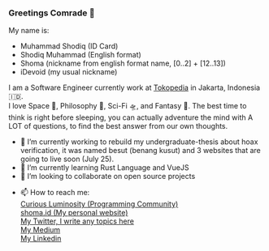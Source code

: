 ### Greetings Comrade 🖖

My name is:
- Muhammad Shodiq (ID Card)
- Shodiq Muhammad (English format)
- Shoma (nickname from english format name, [0..2] + [12..13])
- iDevoid (my usual nickname)

I am a Software Engineer currently work at [Tokopedia](https://tokopedia.com) in Jakarta, Indonesia 🇮🇩.\
I love Space 🌌, Philosophy 🧐, Sci-Fi 🛸, and Fantasy 🐉. The best time to think is right before sleeping, you can actually adventure the mind with A LOT of questions, to find the best answer from our own thoughts.

- 🔭 I’m currently working to rebuild my undergraduate-thesis about hoax verification, it was named besut (benang kusut) and 3 websites that are going to live soon (July 25).
- 🌱 I’m currently learning Rust Language and VueJS
- 👯 I’m looking to collaborate on open source projects
<!-- - 🤔 I’m looking for help with how to get a Software Engineering job in Japan (my dream). -->
- 📫 How to reach me: \
[Curious Luminosity (Programming Community)](https://discord.gg/BjeQGq8)\
[shoma.id (My personal website)](https://shoma.id)\
[My Twitter, I write any topics here](https://twitter.com/mydevoid)\
[My Medium](https://medium.com/@iDevoid)\
[My Linkedin](https://www.linkedin.com/in/muhammadshodiq/)


<!--
**iDevoid/iDevoid** is a ✨ _special_ ✨ repository because its `README.md` (this file) appears on your GitHub profile.

Here are some ideas to get you started:

- 🔭 I’m currently working on ...
- 🌱 I’m currently learning ...
- 👯 I’m looking to collaborate on ...
- 🤔 I’m looking for help with ...
- 💬 Ask me about ...
- 📫 How to reach me: ...
- 😄 Pronouns: ...
- ⚡ Fun fact: ...
-->
